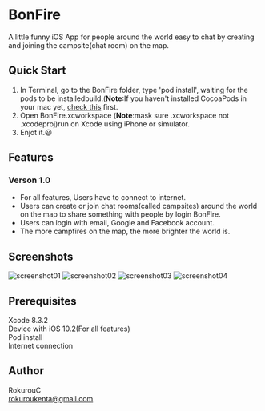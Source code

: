 # BonFire

A little funny iOS App for people around the world easy to chat by creating and joining the campsite(chat room) on the map.
## Quick Start
1. In Terminal, go to the BonFire folder, type 'pod install', waiting for the pods to be installedbuild.(**Note**:If you haven't installed CocoaPods in your mac yet, [check this](https://guides.cocoapods.org/using/getting-started.html) first.
2. Open BonFire.xcworkspace (**Note**:mask sure .xcworkspace not .xcodeproj)run on Xcode using iPhone or simulator.
3. Enjot it.😃


## Features
### Verson 1.0
* For all features, Users have to connect to internet.
* Users can create or join chat rooms(called campsites) around the world on the map to share something with people by login BonFire.  
* Users can login with email, Google and Facebook account.
* The more campfires on the map, the more brighter the world is.

## Screenshots
![screenshot01](screenshots/screenshot01.png)
![screenshot02](screenshots/screenshot02.png)
![screenshot03](screenshots/screenshot03.png)
![screenshot04](screenshots/screenshot04.png)

## Prerequisites

Xcode 8.3.2  
Device with iOS 10.2(For all features)  
Pod install  
Internet connection


## Author
RokurouC  
<rokuroukenta@gmail.com>